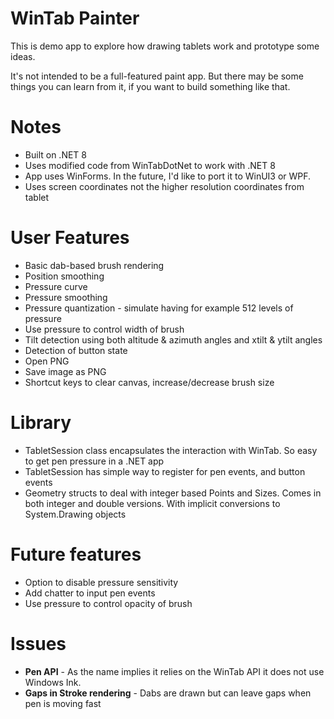 WinTab Painter
==============

This is demo app to explore how drawing tablets work and prototype some ideas.

It's not intended to be a full-featured paint app. But there may be some
things you can learn from it, if you want to build something like that.

Notes
===========

- Built on .NET 8
- Uses modified code from WinTabDotNet to work with .NET 8
- App uses WinForms. In the future, I'd like to port it to WinUI3 or WPF.
- Uses screen coordinates not the higher resolution coordinates from tablet
  
User Features
===========
- Basic dab-based brush rendering
- Position smoothing
- Pressure curve
- Pressure smoothing
- Pressure quantization - simulate having for example 512 levels of pressure
- Use pressure to control width of brush
- Tilt detection using both altitude & azimuth angles and xtilt & ytilt angles
- Detection of button state
- Open PNG
- Save image as PNG
- Shortcut keys to clear canvas, increase/decrease brush size

Library
===========
- TabletSession class encapsulates the interaction with WinTab. So easy to get pen pressure in a .NET app
- TabletSession has simple way to register for pen events, and button events
- Geometry structs to deal with integer based Points and Sizes. Comes in both integer and double versions. With implicit conversions to System.Drawing objects

Future features
===========
- Option to disable pressure sensitivity
- Add chatter to input pen events
- Use pressure to control opacity of brush

Issues 
===========
- **Pen API** - As the name implies it relies on the WinTab API it does not use Windows Ink.
- **Gaps in Stroke rendering** - Dabs are drawn but can leave gaps when pen is moving fast

